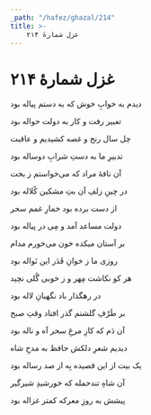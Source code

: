 ```yaml
---
_path: "/hafez/ghazal/214"
title: >-
    غزل شمارهٔ ۲۱۴
---
```

# غزل شمارهٔ ۲۱۴

<div class="b" id="bn1"><div class="m1"><p>دیدم به خوابِ خوش که به دستم پیاله بود</p></div>
<div class="m2"><p>تعبیر رفت و کار به دولت حواله بود</p></div></div>
<div class="b" id="bn2"><div class="m1"><p>چل سال رنج و غصه کشیدیم و عاقبت</p></div>
<div class="m2"><p>تدبیرِ ما به دستِ شرابِ دوساله بود</p></div></div>
<div class="b" id="bn3"><div class="m1"><p>آن نافهٔ مراد که می‌خواستم ز بخت</p></div>
<div class="m2"><p>در چینِ زلفِ آن بتِ مشکین کُلاله بود</p></div></div>
<div class="b" id="bn4"><div class="m1"><p>از دست برده بود خمارِ غمم سحر</p></div>
<div class="m2"><p>دولت مساعد آمد و مِی در پیاله بود</p></div></div>
<div class="b" id="bn5"><div class="m1"><p>بر آستان میکده خون می‌خورم مدام</p></div>
<div class="m2"><p>روزی ما ز خوانِ قَدَر این نَواله بود</p></div></div>
<div class="b" id="bn6"><div class="m1"><p>هر کو نکاشت مِهر و ز خوبی گُلی نچید</p></div>
<div class="m2"><p>در رهگذار باد نگهبانِ لاله بود</p></div></div>
<div class="b" id="bn7"><div class="m1"><p>بر طَرْفِ گلشنم گذر افتاد وقتِ صبح</p></div>
<div class="m2"><p>آن دَم که کارِ مرغِ سحر آه و ناله بود</p></div></div>
<div class="b" id="bn8"><div class="m1"><p>دیدیم شعرِ دلکش حافظ به مدحِ شاه</p></div>
<div class="m2"><p>یک بیت از این قصیده بِه از صد رساله بود</p></div></div>
<div class="b" id="bn9"><div class="m1"><p>آن شاهِ تندحمله که خورشیدِ شیرگیر</p></div>
<div class="m2"><p>پیشش به روزِ معرکه کمتر غزاله بود</p></div></div>
